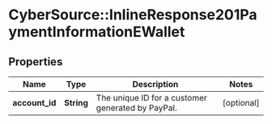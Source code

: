 # CyberSource::InlineResponse201PaymentInformationEWallet

## Properties
Name | Type | Description | Notes
------------ | ------------- | ------------- | -------------
**account_id** | **String** | The unique ID for a customer generated by PayPal. | [optional] 


